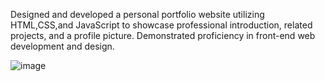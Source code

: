 Designed and developed a personal portfolio website utilizing HTML,CSS,and JavaScript to showcase professional introduction, related projects, and a profile picture. Demonstrated proficiency in front-end web development and design.


![image](https://github.com/tanmai-tallam/portfolio/assets/120913651/cd995377-55c0-41a6-975b-56b5c70b8dc8)

